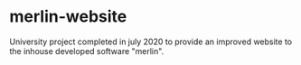 # merlin-website
University project completed in july 2020 to provide an improved website to the inhouse developed software "merlin".
